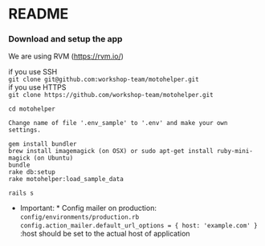 # README

### Download and setup the app

We are using RVM (https://rvm.io/)

if you use SSH  
``` git clone git@github.com:workshop-team/motohelper.git ```  
if you use HTTPS  
``` git clone https://github.com/workshop-team/motohelper.git ```  

```
cd motohelper
  
Change name of file '.env_sample' to '.env' and make your own settings.  
  
gem install bundler
brew install imagemagick (on OSX) or sudo apt-get install ruby-mini-magick (on Ubuntu)
bundle
rake db:setup
rake motohelper:load_sample_data

rails s
```
* Important: *
Config mailer on production:
``` config/environments/production.rb ```
``` config.action_mailer.default_url_options = { host: 'example.com' } ```
:host should be set to the actual host of application
